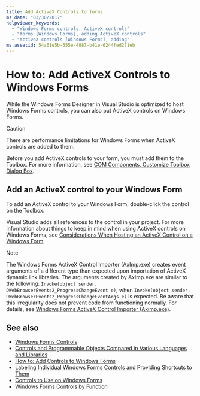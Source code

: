 ```yaml
---
title: Add ActiveX Controls to forms
ms.date: "03/30/2017"
helpviewer_keywords:
  - "Windows Forms controls, ActiveX controls"
  - "forms [Windows Forms], adding ActiveX controls"
  - "ActiveX controls [Windows Forms], adding"
ms.assetid: 54a61e5b-555e-4887-b41e-6244fed271eb
---
```

# How to: Add ActiveX Controls to Windows Forms

While the Windows Forms Designer in Visual Studio is optimized to host Windows Forms controls, you can also put ActiveX controls on Windows Forms.

> [!CAUTION]
> There are performance limitations for Windows Forms when ActiveX controls are added to them.

Before you add ActiveX controls to your form, you must add them to the Toolbox. For more information, see [COM Components, Customize Toolbox Dialog Box](https://docs.microsoft.com/previous-versions/visualstudio/visual-studio-2010/cby6tzh5(v=vs.100)).

## Add an ActiveX control to your Windows Form

To add an ActiveX control to your Windows Form, double-click the control on the Toolbox.

Visual Studio adds all references to the control in your project. For more information about things to keep in mind when using ActiveX controls on Windows Forms, see [Considerations When Hosting an ActiveX Control on a Windows Form](considerations-when-hosting-an-activex-control-on-a-windows-form.md).

> [!NOTE]
> The Windows Forms ActiveX Control Importer (AxImp.exe) creates event arguments of a different type than expected upon importation of ActiveX dynamic link libraries. The arguments created by AxImp.exe are similar to the following: `Invoke(object sender, DWebBrowserEvents2_ProgressChangeEvent e)`, when `Invoke(object sender, DWebBrowserEvents2_ProgressChangeEventArgs e)` is expected. Be aware that this irregularity does not prevent code from functioning normally. For details, see [Windows Forms ActiveX Control Importer (Aximp.exe)](https://docs.microsoft.com/dotnet/framework/tools/aximp-exe-windows-forms-activex-control-importer).

## See also

- [Windows Forms Controls](index.md)
- [Controls and Programmable Objects Compared in Various Languages and Libraries](https://docs.microsoft.com/previous-versions/visualstudio/visual-studio-2010/0061wezk(v=vs.100))
- [How to: Add Controls to Windows Forms](how-to-add-controls-to-windows-forms.md)
- [Labeling Individual Windows Forms Controls and Providing Shortcuts to Them](labeling-individual-windows-forms-controls-and-providing-shortcuts-to-them.md)
- [Controls to Use on Windows Forms](controls-to-use-on-windows-forms.md)
- [Windows Forms Controls by Function](windows-forms-controls-by-function.md)
